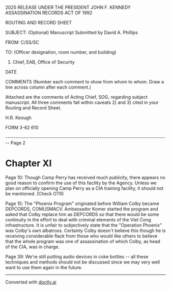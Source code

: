 2025 RELEASE UNDER THE PRESIDENT JOHN F. KENNEDY ASSASSINATION RECORDS ACT OF 1992

ROUTING AND RECORD SHEET

SUBJECT: (Optional) Manuscript Submitted by David A. Phillips

FROM: C/SS/SC

TO: (Officer designation, room number, and building)

1. Chief, EAB, Office of Security

DATE

COMMENTS (Number each comment to show from whom to whom. Draw a line across column after each comment.)

Attached are the comments of Acting Chief, SOG, regarding subject manuscript. All three comments fall within caveats 2) and 3) cited in your Routing and Record Sheet.

H.R. Keough

FORM 3-62 610


-------------------------------------------------------------------------------- Page 2

# Chapter XI

Page 10: Though Camp Perry has received much publicity, there appears no good reason to confirm the use of this facility by the Agency. Unless we plan on officially opening Camp Perry as a CIA training facility, it should not be mentioned. (Check OTR)

Page 15: The "Phoenix Program" originated before William Colby became DEPCORDS, COMUSMACV. Ambassador Komer started the program and asked that Colby replace him as DEPCORDS so that there would be some continuity in the effort to deal with criminal elements of the Viet Cong infrastructure. It is unfair to subjectively state that the "Operation Phoenix" was Colby's *own* albatross. Certainly Colby doesn't believe this though he is receiving considerable flack from those who would like others to believe that the whole program was one of assassination of which Colby, as head of the CIA, was in charge.

Page 39: We're still putting audio devices in coke bottles -- all these techniques and methods should not be discussed since we may very well want to use them again in the future.


---
Converted with [doctly.ai](https://doctly.ai)